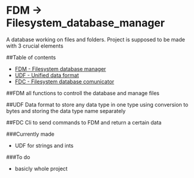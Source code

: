# FDM -> Filesystem_database_manager
A database working on files and folders. Project is supposed to be made with 3 crucial elements

##Table of contents
* [FDM - Filesystem database manager](#FMD)
* [UDF - Unified data format](#UDF)
* [FDC - Filesystem database comunicator](#FDC)

##FDM
all functions to controll the database and manage files

##UDF
Data format to store any data type in one type using conversion to bytes and storing the data type name separately

##FDC
Cli to send commands to FDM and return a certain data

###Currently made
* UDF for strings and ints

###To do
* basicly whole project
